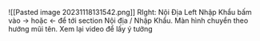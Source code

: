 ![[Pasted image 20231118131542.png]]
RIght: Nội Địa
Left Nhập Khẩu
bấm vào -> hoặc <- để tới section Nội địa / Nhập Khẩu. 
	Màn hình chuyển theo hướng mũi tên.
Xem lại video để lấy ý tưởng
